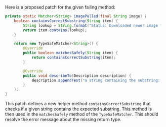 Here is a proposed patch for the given failing method:
```java
private static Matcher<String> imagePulled(final String image) {
    boolean containsCorrectSubstring(String item) {
        String lookup = String.format("Status: Downloaded newer image for %s", image);
        return item.contains(lookup);
    }

    return new TypeSafeMatcher<String>() {
        @Override
        public boolean matchesSafely(String item) {
            return containsCorrectSubstring(item);
        }

        @Override
        public void describeTo(Description description) {
            description.appendText("a string containing the substring: Status: Downloaded newer image for " + image);
        }
    };
}
```
This patch defines a new helper method `containsCorrectSubstring` that checks if a given string contains the expected substring. This method is then used in the `matchesSafely` method of the `TypeSafeMatcher`. This should resolve the error message about the missing return type.